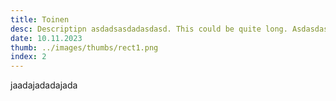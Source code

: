 ```yaml
---
title: Toinen
desc: Descriptipn asdadsasdadasdasd. This could be quite long. Asdasdasdkadksakda.
date: 10.11.2023
thumb: ../images/thumbs/rect1.png
index: 2
---
```


jaadajadadajada
